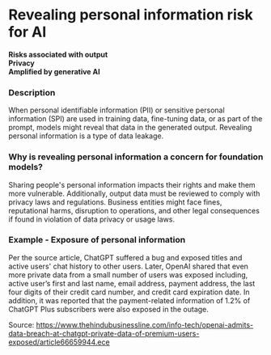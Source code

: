 # Revealing personal information risk for AI

**Risks associated with output** \
**Privacy** \
**Amplified by generative AI**

### Description

When personal identifiable information (PII) or sensitive personal information (SPI) are used in training data, fine-tuning data, or as part of the prompt, models might reveal that data in the generated output. Revealing personal information is a type of data leakage.

### Why is revealing personal information a concern for foundation models?

Sharing people's personal information impacts their rights and make them more vulnerable. Additionally, output data must be reviewed to comply with privacy laws and regulations. Business entities might face fines, reputational harms, disruption to operations, and other legal consequences if found in violation of data privacy or usage laws.

### Example - Exposure of personal information

Per the source article, ChatGPT suffered a bug and exposed titles and active users' chat history to other users. Later, OpenAI shared that even more private data from a small number of users was exposed including, active user’s first and last name, email address, payment address, the last four digits of their credit card number, and credit card expiration date. In addition, it was reported that the payment-related information of 1.2% of ChatGPT Plus subscribers were also exposed in the outage.

Source: https://www.thehindubusinessline.com/info-tech/openai-admits-data-breach-at-chatgpt-private-data-of-premium-users-exposed/article66659944.ece